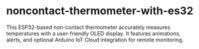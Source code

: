 # noncontact-thermometer-with-es32
This ESP32-based non-contact thermometer accurately measures temperatures with a user-friendly OLED display. It features animations, alerts, and optional Arduino IoT Cloud integration for remote monitoring.
